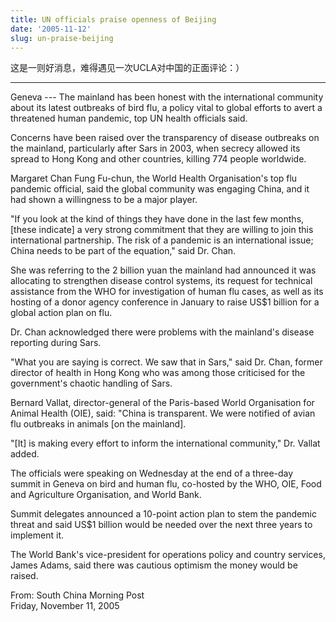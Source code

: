 ```yaml
---
title: UN officials praise openness of Beijing
date: '2005-11-12'
slug: un-praise-beijing
---
```


这是一则好消息，难得遇见一次UCLA对中国的正面评论：）

---

Geneva --- The mainland has been honest with the international community about its latest outbreaks of bird flu, a policy vital to global efforts to avert a threatened human pandemic, top UN health officials said.

Concerns have been raised over the transparency of disease outbreaks on the mainland, particularly after Sars in 2003, when secrecy allowed its spread to Hong Kong and other countries, killing 774 people worldwide.

Margaret Chan Fung Fu-chun, the World Health Organisation's top flu pandemic official, said the global community was engaging China, and it had shown a willingness to be a major player.

"If you look at the kind of things they have done in the last few months, [these indicate] a very strong commitment that they are willing to join this international partnership. The risk of a pandemic is an international issue; China needs to be part of the equation," said Dr. Chan.

She was referring to the 2 billion yuan the mainland had announced it was allocating to strengthen disease control systems, its request for technical assistance from the WHO for investigation of human flu cases, as well as its hosting of a donor agency conference in January to raise US$1 billion for a global action plan on flu.

Dr. Chan acknowledged there were problems with the mainland's disease reporting during Sars.

"What you are saying is correct. We saw that in Sars," said Dr. Chan, former director of health in Hong Kong who was among those criticised for the government's chaotic handling of Sars.

Bernard Vallat, director-general of the Paris-based World Organisation for Animal Health (OIE), said: "China is transparent. We were notified of avian flu outbreaks in animals [on the mainland].

"[It] is making every effort to inform the international community," Dr. Vallat added.

The officials were speaking on Wednesday at the end of a three-day summit in Geneva on bird and human flu, co-hosted by the WHO, OIE, Food and Agriculture Organisation, and World Bank.

Summit delegates announced a 10-point action plan to stem the pandemic threat and said US$1 billion would be needed over the next three years to implement it.

The World Bank's vice-president for operations policy and country services, James Adams, said there was cautious optimism the money would be raised.

From: South China Morning Post  
Friday, November 11, 2005

